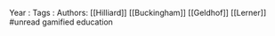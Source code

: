 Year   :
Tags   :
Authors: [[Hilliard]] [[Buckingham]] [[Geldhof]] [[Lerner]]
#unread gamified education